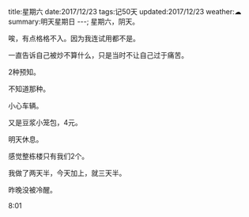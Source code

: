 title:星期六
date:2017/12/23
tags:记50天
updated:2017/12/23
weather:☁
summary:明天星期日
---;
星期六，阴天。

唉，有点格格不入。因为我连试用都不是。

一直告诉自己被炒不算什么，只是当时不让自己过于痛苦。

2种预知。

不知道那种。

小心车辆。

又是豆浆小笼包，4元。

明天休息。

感觉整栋楼只有我们2个。

我做了两天半，今天加上，就三天半。

昨晚没被冷醒。

8:01
